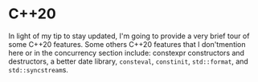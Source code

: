 # C++20

In light of my tip to stay updated, I'm going to provide a very brief tour of some C++20 features.
Some others C++20 features that I don'tmention here or in the concurrency section include: constexpr constructors and destructors, a better date library,
`consteval`, `constinit`, `std::format`, and `std::syncstream`s.
